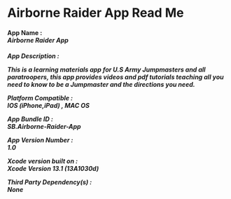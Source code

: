 <h1><b>Airborne Raider App Read Me</b></h1>

<h4><b>App Name : </b> <br> <i>Airborne Raider App</i></h4>


<h5><b>App Description : </b>
<p>
 <i>
This is a learning materials app for U.S  Army Jumpmasters and all paratroopers, this app provides videos and pdf  tutorials teaching all  you need to know to be a Jumpmaster and the directions you need.  
 </i>
 </p>
 
<b>Platform Compatible :</b><br>
 <i>
IOS (iPhone,iPad) , MAC OS
</i>
 
<b>App Bundle ID :</b><br>
<i>
SB.Airborne-Raider-App
</i>
 
<b>App Version Number : </b><br>
<i>
 1.0
 </i>

<b>Xcode version built on : </b><br>
<i>
Xcode Version 13.1 (13A1030d)
</i>
 
<b>Third Party Dependency(s) : </b><br>
<i>
None
</i>
 </h5>







